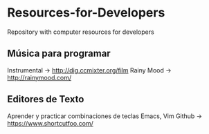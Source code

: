 # Resources-for-Developers
Repository with computer resources for developers

## Música para programar
Instrumental -> http://dig.ccmixter.org/film
Rainy Mood -> http://rainymood.com/

## Editores de Texto
Aprender y practicar combinaciones de teclas Emacs, Vim Github -> https://www.shortcutfoo.com/
